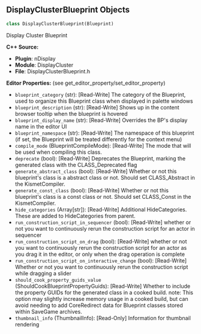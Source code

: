 ## DisplayClusterBlueprint Objects

```python
class DisplayClusterBlueprint(Blueprint)
```

Display Cluster Blueprint

**C++ Source:**

- **Plugin**: nDisplay
- **Module**: DisplayCluster
- **File**: DisplayClusterBlueprint.h

**Editor Properties:** (see get_editor_property/set_editor_property)

- ``blueprint_category`` (str):  [Read-Write] The category of the Blueprint, used to organize this Blueprint class when displayed in palette windows
- ``blueprint_description`` (str):  [Read-Write] Shows up in the content browser tooltip when the blueprint is hovered
- ``blueprint_display_name`` (str):  [Read-Write] Overrides the BP's display name in the editor UI
- ``blueprint_namespace`` (str):  [Read-Write] The namespace of this blueprint (if set, the Blueprint will be treated differently for the context menu)
- ``compile_mode`` (BlueprintCompileMode):  [Read-Write] The mode that will be used when compiling this class.
- ``deprecate`` (bool):  [Read-Write] Deprecates the Blueprint, marking the generated class with the CLASS_Deprecated flag
- ``generate_abstract_class`` (bool):  [Read-Write] Whether or not this blueprint's class is a abstract class or not.  Should set CLASS_Abstract in the KismetCompiler.
- ``generate_const_class`` (bool):  [Read-Write] Whether or not this blueprint's class is a const class or not.  Should set CLASS_Const in the KismetCompiler.
- ``hide_categories`` (Array[str]):  [Read-Write] Additional HideCategories. These are added to HideCategories from parent.
- ``run_construction_script_in_sequencer`` (bool):  [Read-Write] whether or not you want to continuously rerun the construction script for an actor in sequencer
- ``run_construction_script_on_drag`` (bool):  [Read-Write] whether or not you want to continuously rerun the construction script for an actor as you drag it in the editor, or only when the drag operation is complete
- ``run_construction_script_on_interactive_change`` (bool):  [Read-Write] Whether or not you want to continuously rerun the construction script while dragging a slider
- ``should_cook_property_guids_value`` (ShouldCookBlueprintPropertyGuids):  [Read-Write] Whether to include the property GUIDs for the generated class in a cooked build.
  note: This option may slightly increase memory usage in a cooked build, but can avoid needing to add CoreRedirect data for Blueprint classes stored within SaveGame archives.
- ``thumbnail_info`` (ThumbnailInfo):  [Read-Only] Information for thumbnail rendering

<a id="unreal.DisplayClusterBlueprintAPIImpl"></a>